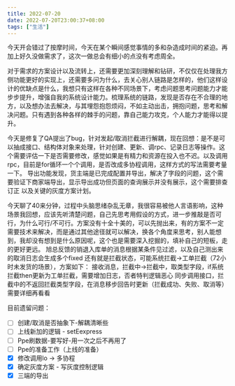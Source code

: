 ```yaml
---
title: 2022-07-20
date: 2022-07-20T23:00:37+08:00
tags: ["生活"]
---
```



今天开会错过了按摩时间，今天在某个瞬间感觉事情的多和杂造成时间的紧迫。再加上好久没做需求了，这次一做总会有细小的点没有考虑周全。


对于需求的方案设计以及流转上，还需要更加深刻理解和钻研，不仅仅在处理我方侧功能更好的实现上，还需要多问为什么，去关心别人链路是怎样的，他们这样设计的优缺点是什么，我想只有这样在各种不同场景下，考虑问题思考问题能力才能步步提升，增强自我的系统设计能力。梳理系统的链路，发现是否存在不合理的地方，以及想办法去解决，与其埋怨抱怨烦闷，不如主动出击，拥抱问题，思考和解决问题。只有遇到各种各样的棘手的问题，靠自己能力攻克，个人能力才能得以提升。

今天是修复了QA提出了bug，针对发起/取消拦截进行解耦，现在回想：是不是可以抽成接口、结构体对象来处理，针对创建、更新、调rpc、记录日志等操作。这个需要评估一下是否需要修改，感觉如果是有精力和资源在投入也不迟。以及调用rpc，目前是for循环一个个调用，是否改成多协程调用，这样方式的写法需要考量一下。
导出功能发现，货主端是已完成配置并导出，解决了字段的问题，这个需要验证下商家端导出，显示导出成功但页面的查询展示并没有展示，这个需要排查订正
以及关键的灰度方案计划。

今天聊了40来分钟，过程中头脑思绪杂乱无章，我很容易被他人言语影响，这种场景我回想，应该先听清楚问题，自己先思考用假设的方式，进一步推敲是否可行，为什么可行/不可行。方案没有十全十美的，可以先抛出来，有的方案不一定需要技术来解决，而是通过其他途径就可以解决，换各个角度来思考，别人能想到，我却没有想到是什么原因呢，这个也是需要深入挖掘的，填补自己的短板，走的更好更远。
旭总反馈的销退入库单的消息根据某条件见过滤，以及自己测出来的取消日志会生成多个fixed
还有就是拦截状态，可能系统拦截->工单拦截（72小时未发货的场景），方案如下：
接收消息，拦截中->拦截中，取类型字段，if系统拦截then更新为工单拦截，需要增加日志，否者特判逻辑恶心
同步调用接口，拦截中的不返回拦截类型字段，在消息移步回告时更新（拦截成功、失败、取消等）需要详细再看看


目前遗留问题：
- [ ] 创建/取消是否抽象下-解耦清晰些
- [ ] 上线新加的逻辑 - setEexpress
- [ ] Ppe刷数据-要写好-用一次之后不再用了
- [ ] Ppe的准备工作（上线的准备）
- [x] 修改调用lo -> 多协程
- [x] 确定灰度方案 - 写灰度控制逻辑
- [x] 三端的导出